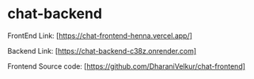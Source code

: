 # chat-backend

FrontEnd Link:
[https://chat-frontend-henna.vercel.app/]

Backend Link:
[https://chat-backend-c38z.onrender.com]

Frontend Source code:
[https://github.com/DharaniVelkur/chat-frontend]
